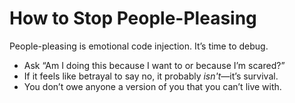 # How to Stop People-Pleasing

People-pleasing is emotional code injection. It’s time to debug.

- Ask “Am I doing this because I want to or because I’m scared?”
- If it feels like betrayal to say no, it probably *isn't*—it’s survival.
- You don’t owe anyone a version of you that you can’t live with.
